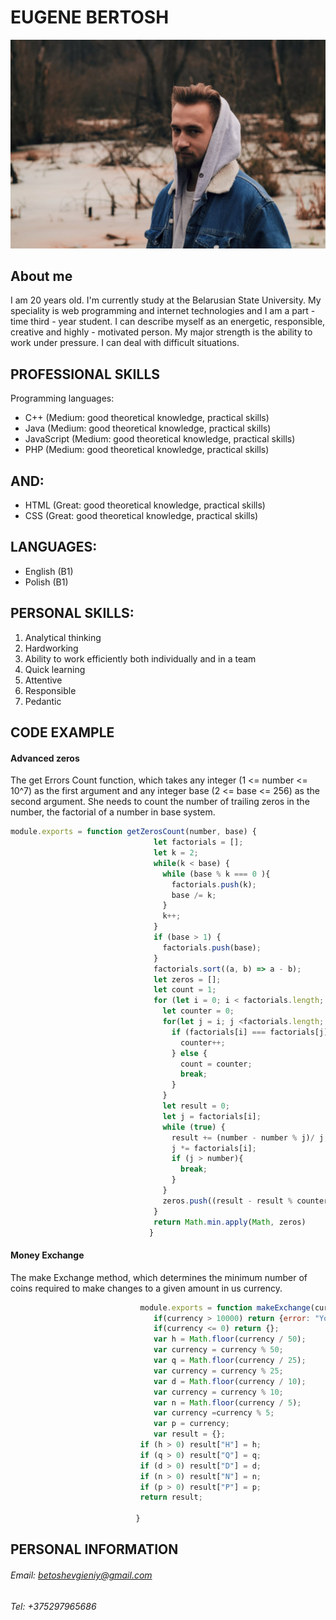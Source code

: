 # EUGENE BERTOSH
![My photo](/img/P7ecLMFydl8.jpg)
## About me
I am 20 years old. I'm currently study at the Belarusian State University.
My speciality is web programming and internet technologies and I am a part - time third - year student.
I can describe myself as an energetic, responsible, creative and highly - motivated person.
My major strength is the ability to work under pressure. I can deal with difficult situations.
## PROFESSIONAL SKILLS
Programming languages:
* C++ (Medium: good theoretical knowledge, practical skills)
* Java (Medium: good theoretical knowledge, practical skills)
* JavaScript (Medium: good theoretical knowledge, practical skills)
* PHP (Medium: good theoretical knowledge, practical skills)
## AND:
* HTML (Great: good theoretical knowledge, practical skills)
* CSS (Great: good theoretical knowledge, practical skills)
## LANGUAGES:
* English (B1)
* Polish (B1)
## PERSONAL SKILLS:
1. Analytical thinking
2. Hardworking
3. Ability to work efficiently both individually and in a team
4. Quick learning
5. Attentive
6. Responsible
7. Pedantic
## CODE EXAMPLE
#### Advanced zeros
The get Errors Count function, which takes
any integer (1 <= number <= 10^7) as the first argument and any
integer base (2 <= base <= 256) as the second argument.
She needs to count the number of trailing zeros in the number,
the factorial of a number in base system.
```javascript
module.exports = function getZerosCount(number, base) {
                                let factorials = [];
                                let k = 2;
                                while(k < base) {
                                  while (base % k === 0 ){
                                    factorials.push(k);
                                    base /= k;
                                  }
                                  k++;
                                }
                                if (base > 1) {
                                  factorials.push(base);
                                }
                                factorials.sort((a, b) => a - b);
                                let zeros = [];
                                let count = 1;
                                for (let i = 0; i < factorials.length; i+= count){
                                  let counter = 0;
                                  for(let j = i; j <factorials.length; j++) {
                                    if (factorials[i] === factorials[j]){
                                      counter++;
                                    } else {
                                      count = counter;
                                      break;
                                    }
                                  }
                                  let result = 0;
                                  let j = factorials[i];
                                  while (true) {
                                    result += (number - number % j)/ j;
                                    j *= factorials[i];
                                    if (j > number){
                                      break;
                                    }
                                  }
                                  zeros.push((result - result % counter) / counter);
                                }
                                return Math.min.apply(Math, zeros)
                               }
```
#### Money Exchange
The make Exchange method,
which determines the minimum number of coins required to make
changes to a given amount in us currency.
```javascript
                             module.exports = function makeExchange(currency) {
                                if(currency > 10000) return {error: "You are rich, my friend! We don't have so much coins for exchange"};
                                if(currency <= 0) return {};
                                var h = Math.floor(currency / 50);
                                var currency = currency % 50;
                             	var q = Math.floor(currency / 25);
                             	var currency = currency % 25;
                             	var d = Math.floor(currency / 10);
                             	var currency = currency % 10;
                             	var n = Math.floor(currency / 5);
                             	var currency =currency % 5;
                             	var p = currency;
                             	var result = {};
                             if (h > 0) result["H"] = h;
                             if (q > 0) result["Q"] = q;
                             if (d > 0) result["D"] = d;
                             if (n > 0) result["N"] = n;
                             if (p > 0) result["P"] = p;
                             return result;

                            }
```
## PERSONAL INFORMATION
###### Email: betoshevgieniy@gmail.com
###### Tel: +375297965686